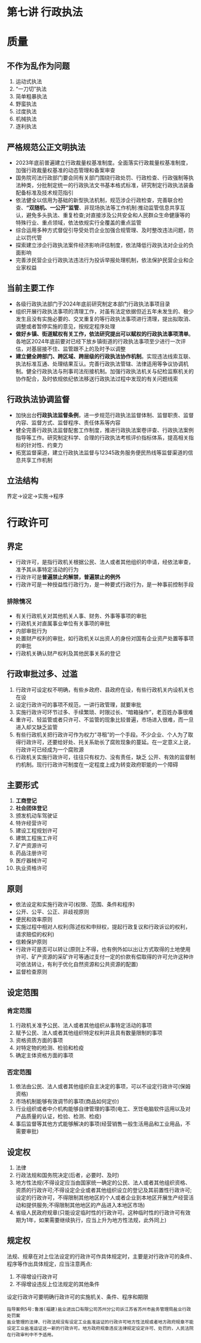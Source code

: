 # 第七讲 行政执法
# 质量
## 不作为乱作为问题
1. 运动式执法
2. “一刀切”执法
3. 简单粗暴执法
4. 野蛮执法
5. 过度执法
6. 机械执法
7. 逐利执法
## 严格规范公正文明执法
- 2023年底前普遍建立行政裁量权基准制度。全面落实行政裁量权基准制度，加强行政裁量权基准的动态管理和备案审查
- 国务院司法行政部门要会同有关部门围绕行政处罚、行政检查、行政强制等执法种类，分批制定统一的行政执法文书基本格式标准，研究制定行政执法装备配备标准及技术规范指引
- 依法健全以信用为基础的新型执法机制，规范涉企行政检查，完善联合检查、**“双随机、一公开”监管**、非现场执法等工作机制:推动监管信息共享互认，避免多头执法、重复检查;对直接涉及公共安全和人民群众生命健康等的特殊行业、重点领域，依法依规实行全覆盖的重点监管
- 综合运用多种方式督促引导受处罚企业加强合规管理、及时整改违法问题，防止以罚代管
- 探索建立涉企行政执法案件经济影响评估制度，依法降低行政执法对企业的负面影响
- 完善涉民营企业行政执法违法行为投诉举报处理机制，依法保护民营企业和企业家权益
## 当前主要工作
- 各级行政执法部门于2024年底前研究制定本部门行政执法事项目录
- 组织开展行政执法事项的清理工作，对虽有法定依据但近五年未发生的、极少发生且没有实施必要的、交叉重复的等行政执法事项进行清理，提出拟取消、调整或者暂停实施的意见，按规定程序处理
- **做好乡镇、街道赋权有关工作，依法研究提出可以赋权的行政执法事项清单**。各地区2024年底前要对已经下放乡镇街道的行政执法事项至少进行一次评估，对基层接不住、监管跟不上的及时予以调整
- **建立健全跨部门、跨区域、跨层级的行政执法协作机制**。实现违法线索互联、执法标准互通、处理结果互认。完善行政执法管辖、法律适用等争议协调机制。健全行政执法与刑事司法衔接机制。加强行政执法机关与纪检监察机关的协作配合，及时依规依纪依法移送行政执法过程中发现的有关问题线索
## 行政执法协调监督
- 加快出台**行政执法监督条例**，进一步规范行政执法监督体制、监督职责、监督内容、监督方式、监督程序、责任体系等内容
- 健全完善行政执法监督配套工作制度，推进行政执法案卷评查、行政执法案例指导等工作。研究制定科学、合理的行政执法考核评价指标体系，提高相关指标的针对性、约束力
-  拓宽监督渠道，建立行政执法监督与12345政务服务便民热线等监督渠道的信息共享工作机制
## 立法结构
界定→设定→实施→程序
# 行政许可
## 界定
- 行政许可，是指行政机关根据公民、法人或者其他组织的申请，经依法审查，准予其从事特定活动的行为
- 行政许可是**普遍禁止的解禁，普遍禁止的例外**
- 行政许可是一种授益性行政行为，是一种要式行政行为，是一种事前控制手段
### 排除情况
- 有关行政机关对其他机关人事、财务、外事等事项的审批
- 行政机关对直属事业单位有关事项的审批
- 内部审批行为
- 处置财产权利的审批，如行政机关以出资人的身份对国有企业资产处置等事项的审批
- 行政机关确认财产权利及其他民事关系的登记
## 行政审批过多、过滥
1. 行政许可设定权不明确，有些乡政府、县政府在设，有些行政机关内设机关也在设
2. 设定行政许可的事项不规范，一讲行政管理，就要审批
3. 实施行政许可环节过多、手续繁琐、时限过长、“暗箱操作”，老百姓办事很难
4. 重许可、轻监管或者只许可、不监管的现象比较普遍，市场进入很难，而一旦进入却又缺乏监管
5. 有些行政机关把行政许可作为权力“寻租”的一个手段。不少企业、个人为了取得行政许可，还要给好处、托关系助长了腐败现象的蔓延。在一定意义上说，行政许可已经成为一个腐败源
6. 行政机关实施行政许可，往往只有权力、没有责任，缺乏
公开、有效的监督制约机制。现行行政许可制度在一定程度上成为转变政府职能的一个障碍
## 主要形式
1. **工商登记**
2. **社会团体登记**
3. 颁发机动车驾驶证
4. 特许经营许可
5. 建设工程规划许可
6. 建筑工程施工许可
7. 矿产资源许可
8. 药品注册许可
9. 医疗器械许可
10. 执业资格许可
## 原则
- 依法设定和实施行政许可(权限、范围、条件和程序)
-  公开、公平、公正、非歧视原则
-  便民和效率原则
-  实施过程中相对人权利(陈述权和申辩权，提起行政复议和行政诉讼的权利，请求赔偿的权利)
-  信赖保护原则
-  行政许可是否可以转让(原则上不得，也有例外如以出让方式取得的土地使用许可、矿产资源的采矿许可等通过支付一定的价款有偿取得的许可允许这种许可依法转让，有利于优化自然资源和公共资源的配置) 
-  监督检查原则
## 设定范围
### 肯定范围
1. 行政机关准予公民、法人或者其他组织从事特定活动的事项
2. 赋予公民、法人或者其他组织特定权利并且具有数量限制的事项
3. 资格资质方面的事项
4. 对特定物的检测、检验和检疫
5. 确定主体资格方面的事项
### 否定范围
1. 依法由公民、法人或者其他组织自主决定的事项，可以不设定行政许可(保姆资格)
2. 市场机制能够有效调节的事项(商品如何定价)
3. 行业组织或者中介机构能够自律管理的事项(电工、烹饪电脑软件运用以及对产品质量的认证，检验、检测、检疫)
4. 事后监督等其他方式能够解决的事项(经营销售一般生活用品和工业用品，不需要审批)
## 设定权
1. 法律
2. 行政法规和国务院决定(后者，必要时、及时)
3. 地方性法规(不得设定应当由国家统一确定的公民、法人或者其他组织资格、资质的行政许可;不得设定企业或者其他组织设立的登记及其前置性行政许可;设定的行政许可，不得限制其他地区的个人或者企业到本地区开展生产经营活动和提供服务;不得限制其他地区的产品进入本地区市场)
4. 省级人民政府规章(只能设定临时性的行政许可。这种临时性的行政许可有效期为1年，如果需要继续执行，应当上升为地方性法规，此外同上)
## 规定权
法规、规章在对上位法设定的行政许可作具体规定时，主要是对行政许可的条件、程序等作出具体规定，应当注意两点:
1. 不得增设行政许可
2. 不得增设违反上位法规定的其他条件

设定行政许可要明确行政许可的实施机关、条件、程序和期限
~~~
指导案例5号:鲁潍(福建)盐业进出口有限公司苏州分公司诉江苏省苏州市盐务管理局盐业行政处罚案
盐业管理的法律、行政法规没有设定工业盐准运证的行政许可地方性法规或者地方政府规章不能设定工业盐准运证这一新的行政许可。地方政府规章违反法律规定设定许可、处罚的，人民法院在行政审判中不予适用。
~~~
